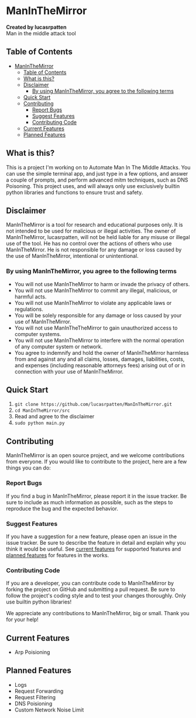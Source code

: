 # ManInTheMirror

**Created by lucasrpatten** \
Man in the middle attack tool

## Table of Contents

- [ManInTheMirror](#maninthemirror)
  - [Table of Contents](#table-of-contents)
  - [What is this?](#what-is-this)
  - [Disclaimer](#disclaimer)
    - [By using ManInTheMirror, you agree to the following terms](#by-using-maninthemirror-you-agree-to-the-following-terms)
  - [Quick Start](#quick-start)
  - [Contributing](#contributing)
    - [Report Bugs](#report-bugs)
    - [Suggest Features](#suggest-features)
    - [Contributing Code](#contributing-code)
  - [Current Features](#current-features)
  - [Planned Features](#planned-features)

## What is this?

This is a project I'm working on to Automate Man In The Middle Attacks. You can use the simple terminal app, and just type in a few options, and answer a couple of prompts, and perform advanced mitm techniques, such as DNS Poisoning. This project uses, and will always only use exclusively builtin python libraries and functions to ensure trust and safety.

## Disclaimer

ManInTheMirror is a tool for research and educational purposes only. It is not intended to be used for malicious or illegal activities. The owner of ManInTheMirror, lucasrpatten, will not be held liable for any misuse or illegal use of the tool. He has no control over the actions of others who use ManInTheMirror. He is not responsible for any damage or loss caused by the use of ManInTheMirror, intentional or unintentional.

### By using ManInTheMirror, you agree to the following terms

- You will not use ManInTheMirror to harm or invade the privacy of others.
- You will not use ManInTheMirror to commit any illegal, malicious, or harmful acts.
- You will not use ManInTheMirror to violate any applicable laws or regulations.
- You will be solely responsible for any damage or loss caused by your use of ManInTheMirror.
- You will not use ManInTheTheMirror to gain unauthorized access to computer systems.
- You will not use ManInTheMirror to interfere with the normal operation of any computer system or network.
- You agree to indemnify and hold the owner of ManInTheMirror harmless from and against any and all claims, losses, damages, liabilities, costs, and expenses (including reasonable attorneys fees) arising out of or in connection with your use of ManInTheMirror.

## Quick Start

1. `git clone https://github.com/lucasrpatten/ManInTheMirror.git`
2. `cd ManInTheMirror/src`
3. Read and agree to the disclaimer
4. `sudo python main.py`

## Contributing

ManInTheMirror is an open source project, and we welcome contributions from everyone. If you would like to contribute to the project, here are a few things you can do:

### Report Bugs

If you find a bug in ManInTheMirror, please report it in the issue tracker. Be sure to include as much information as possible, such as the steps to reproduce the bug and the expected behavior.

### Suggest Features

If you have a suggestion for a new feature, please open an issue in the issue tracker. Be sure to describe the feature in detail and explain why you think it would be useful. See [current features](#current-features) for supported features and [planned features](#planned-features) for features in the works.

### Contributing Code

If you are a developer, you can contribute code to ManInTheMirror by forking the project on GitHub and submitting a pull request. Be sure to follow the project's coding style and to test your changes thoroughly. Only use builtin python libraries!

We appreciate any contributions to ManInTheMirror, big or small. Thank you for your help!

## Current Features

- Arp Poisioning

## Planned Features

- Logs
- Request Forwarding
- Request Filtering
- DNS Poisioning
- Custom Network Noise Limit
